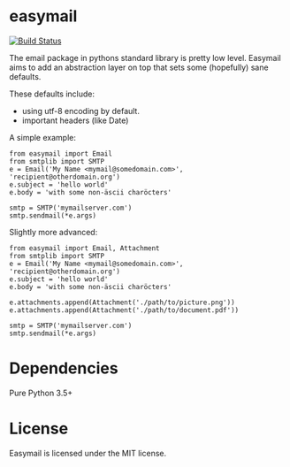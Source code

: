 easymail
========

[![Build Status](https://secure.travis-ci.org/mfussenegger/easymail.png?branch=master)](https://travis-ci.org/mfussenegger/easymail)

The email package in pythons standard library is pretty low level.
Easymail aims to add an abstraction layer on top that sets some (hopefully) sane
defaults.

These defaults include:

* using utf-8 encoding by default. 
* important headers (like Date)


A simple example:

    from easymail import Email
    from smtplib import SMTP
    e = Email('My Name <mymail@somedomain.com>', 'recipient@otherdomain.org')
    e.subject = 'hello world'
    e.body = 'with some non-äscii charöcters'

    smtp = SMTP('mymailserver.com')
    smtp.sendmail(*e.args)

Slightly more advanced:

    from easymail import Email, Attachment
    from smtplib import SMTP
    e = Email('My Name <mymail@somedomain.com>', 'recipient@otherdomain.org')
    e.subject = 'hello world'
    e.body = 'with some non-äscii charöcters'

    e.attachments.append(Attachment('./path/to/picture.png'))
    e.attachments.append(Attachment('./path/to/document.pdf'))

    smtp = SMTP('mymailserver.com')
    smtp.sendmail(*e.args)


Dependencies
============

Pure Python 3.5+

License
=======

Easymail is licensed under the MIT license.
